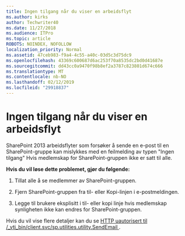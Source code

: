```yaml
---
title: Ingen tilgang når du viser en arbeidsflyt
ms.author: kirks
author: Techwriter40
ms.date: 11/27/2018
ms.audience: ITPro
ms.topic: article
ROBOTS: NOINDEX, NOFOLLOW
localization_priority: Normal
ms.assetid: 47ceb983-f9a4-4c55-a40c-03d5c3d75dc9
ms.openlocfilehash: 43369c600687d6ac253f70a8535dc2bd0d41687e
ms.sourcegitcommit: dd43cc0a9470f98b8ef2a3787c823801d674c666
ms.translationtype: MT
ms.contentlocale: nb-NO
ms.lasthandoff: 02/12/2019
ms.locfileid: "29918837"
---
```

# <a name="access-denied-when-viewing-a-workflow"></a>Ingen tilgang når du viser en arbeidsflyt

SharePoint 2013 arbeidsflyter som forsøker å sende en e-post til en SharePoint-gruppe kan mislykkes med en feilmelding av typen "Ingen tilgang" Hvis medlemskap for SharePoint-gruppen ikke er satt til alle.
  
 **Hvis du vil løse dette problemet, gjør du følgende:**
  
 1. Tillat alle å se medlemmer av SharePoint-gruppen. 
  
 2. Fjern SharePoint-gruppen fra til- eller Kopi-linjen i e-postmeldingen. 
  
 3. Legge til brukere eksplisitt i til- eller kopi linje hvis medlemskap synligheten ikke kan endres for SharePoint-gruppen. 
  
Hvis du vil vise flere detaljer kan du se [HTTP uautorisert til /_vti_bin/client.svc/sp.utilities.utility.SendEmail ](https://go.microsoft.com/fwlink/?linkid=2044694&amp;clcid=0x409).
  

